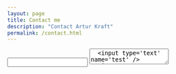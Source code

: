 ```yaml
---
layout: page
title: Contact me
description: "Contact Artur Kraft"
permalink: /contact.html
---
```


<form action="https://getsimpleform.com/messages?form_api_token=82f7f1a6ed90bb9b68168a780d01c0a6" method="post">
  <!-- the redirect_to is optional, the form will redirect to the referrer on submission 
  <input type='hidden' name='redirect_to' value='<the complete return url e.g. http://fooey.com/thank-you.html>' />
  all your input fields here.... -->
  <input type="text" name="subject" />
  <textarea name="message" />
  <input type='text' name='test' />
  <input type='submit' value='Test form' />
</form>
